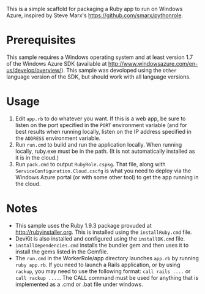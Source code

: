 This is a simple scaffold for packaging a Ruby app to run on Windows Azure, inspired by Steve Marx's <https://github.com/smarx/pythonrole>.

Prerequisites
=============
This sample requires a Windows operating system and at least version 1.7 of the
Windows Azure SDK (available at <http://www.windowsazure.com/en-us/develop/overview/>). 
This sample was devoloped using the `Other` language version of the SDK, but should work with all language versions.

Usage
=====

1. Edit `app.rb` to do whatever you want. If this is a web app, be sure to listen on the port
specified in the `PORT` environment variable (and for best results when running
locally, listen on the IP address specified in the `ADDRESS` environment
variable.
2. Run `run.cmd` to build and run the application locally. When
running locally, ruby.exe must be in the path. (It is not automatically
installed as it is in the cloud.)
3. Run `pack.cmd` to output `RubyRole.cspkg`. That file, along with
`ServiceConfiguration.Cloud.cscfg` is what you need to deploy via the Windows Azure
portal (or with some other tool) to get the app running in the cloud.

Notes
=====

* This sample uses the Ruby 1.9.3 package provuded at <http://rubyinstaller.org>. This is installed using the `installRuby.cmd` file.
* DevKit is also installed and configured using the `installDK.cmd` file.
* `installDependencies.cmd` installs the bundler gem and then uses it to install the gems listed in the Gemfile.
* The `run.cmd` in the WorkerRole/app directory launches `app.rb` by running `ruby app.rb`. If you need to launch a Rails application, or by using `rackup`, you may need to use the following format: `call rails ....` or `call rackup ....`. The CALL command must be used for anything that is implemented as a .cmd or .bat file under windows.
